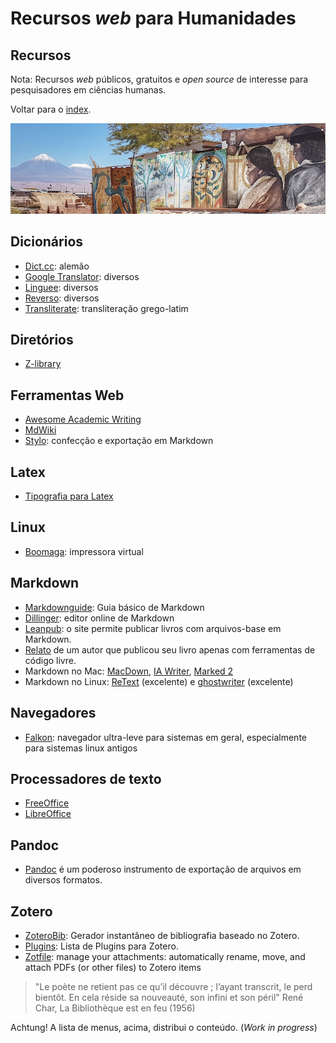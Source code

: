 <meta name="citation_title" content="Askemata: referências em ciências humanas">
<meta name="citation_author" content="Miotto, M.">
<meta name="citation_date" content="2021/09/01">
<meta name="citation_journal_title" content="(site web)">
<meta name="citation_volume" content="0">
<meta name="citation_issue" content="20">
<meta name="citation_firstpage" content="0">
<meta name="citation_pdf_url" content="https://askemata.github.io/recursos1/">

Recursos *web* para Humanidades
========================



Recursos
--------


Nota: Recursos *web* públicos, gratuitos e *open source* de interesse para pesquisadores em ciências humanas.  

Voltar para o [index](https://askemata.github.io).


![](pueblos.jpeg)



Dicionários 
----- 

- [Dict.cc](https://www.dict.cc/): alemão
- [Google Translator](https://translate.google.com/): diversos
- [Linguee](https://www.linguee.com/): diversos
- [Reverso](https://woerterbuch.reverso.net/deutsch-definition/): diversos
- [Transliterate](http://transliterate.com/): transliteração grego-latim


Diretórios 
----- 

- [Z-library](https://z-lib.org/) 


Ferramentas Web 
----- 

- [Awesome Academic Writing](https://maehr.github.io/awesome-academic-writing/) 
- [MdWiki](http://dynalon.github.io/mdwiki/#!index.md) 
- [Stylo](https://stylo.huma-num.fr): confecção e exportação em Markdown

Latex
----- 

- [Tipografia para Latex](https://tex.stackexchange.com/questions/1319/showcase-of-beautiful-typography-done-in-tex-friends) 

Linux 
----- 

- [Boomaga](http://www.boomaga.org/download/): impressora virtual

Markdown 
----- 

- [Markdownguide](https://www.markdownguide.org/getting-started/): Guia básico de Markdown
- [Dillinger](https://dillinger.io/): editor online de Markdown
- [Leanpub](https://leanpub.com/create/book): o site permite publicar livros com arquivos-base em Markdown.
- [Relato](https://medium.com/techspiration-ideas-making-it-happen/how-i-wrote-and-published-my-novel-using-only-open-source-tools-5cdfbd7c00ca) de um autor que publicou seu livro apenas com ferramentas de código livre.
- Markdown no Mac: [MacDown](https://www.markdownguide.org/tools/macdown/), [IA Writer](https://www.markdownguide.org/tools/ia-writer/), [Marked 2](https://www.markdownguide.org/tools/marked-2/)
- Markdown no Linux: [ReText](https://github.com/retext-project/retext) (excelente) e [ghostwriter](https://wereturtle.github.io/ghostwriter/) (excelente)

Navegadores
----- 

- [Falkon](https://userbase.kde.org/Falkon): navegador ultra-leve para sistemas em geral, especialmente para sistemas linux antigos



Processadores de texto 
----- 

- [FreeOffice](https://www.freeoffice.com/pt/) 
- [LibreOffice](https://pt-br.libreoffice.org/) 

## Pandoc
- [Pandoc](https://pandoc.org/installing.html) é um poderoso instrumento de exportação de arquivos em diversos formatos.


Zotero 
----- 

- [ZoteroBib](https://zbib.org): Gerador instantâneo de bibliografia baseado no Zotero. 
- [Plugins](https://www.zotero.org/support/plugins): Lista de Plugins para Zotero.
- [Zotfile](http://zotfile.com/): manage your attachments: automatically rename, move, and attach PDFs (or other files) to Zotero items


> "Le poète ne retient pas ce qu’il découvre ; l’ayant transcrit, le perd bientôt. En cela réside sa nouveauté, son infini et son péril"
> René Char, La Bibliothèque est en feu (1956)

Achtung! A lista de menus, acima, distribui o conteúdo. (*Work in progress*)

